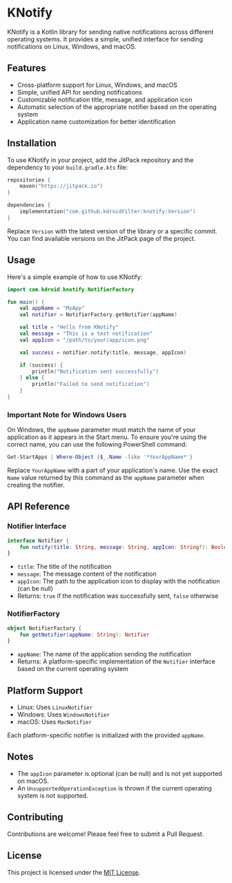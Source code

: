 # KNotify

KNotify is a Kotlin library for sending native notifications across different operating systems. It provides a simple, unified interface for sending notifications on Linux, Windows, and macOS.

## Features

- Cross-platform support for Linux, Windows, and macOS
- Simple, unified API for sending notifications
- Customizable notification title, message, and application icon
- Automatic selection of the appropriate notifier based on the operating system
- Application name customization for better identification

## Installation

To use KNotify in your project, add the JitPack repository and the dependency to your `build.gradle.kts` file:

```kotlin
repositories {
    maven("https://jitpack.io")
}

dependencies {
    implementation("com.github.kdroidFilter:knotify:Version")
}
```

Replace `Version` with the latest version of the library or a specific commit. You can find available versions on the JitPack page of the project.

## Usage

Here's a simple example of how to use KNotify:

```kotlin
import com.kdroid.knotify.NotifierFactory

fun main() {
    val appName = "MyApp"
    val notifier = NotifierFactory.getNotifier(appName)

    val title = "Hello from KNotify"
    val message = "This is a test notification"
    val appIcon = "/path/to/your/app/icon.png"

    val success = notifier.notify(title, message, appIcon)

    if (success) {
        println("Notification sent successfully")
    } else {
        println("Failed to send notification")
    }
}
```

### Important Note for Windows Users

On Windows, the `appName` parameter must match the name of your application as it appears in the Start menu. To ensure you're using the correct name, you can use the following PowerShell command:

```powershell
Get-StartApps | Where-Object {$_.Name -like '*YourAppName*'}
```

Replace `YourAppName` with a part of your application's name. Use the exact `Name` value returned by this command as the `appName` parameter when creating the notifier.

## API Reference

### Notifier Interface

```kotlin
interface Notifier {
    fun notify(title: String, message: String, appIcon: String?): Boolean
}
```

- `title`: The title of the notification
- `message`: The message content of the notification
- `appIcon`: The path to the application icon to display with the notification (can be null)
- Returns: `true` if the notification was successfully sent, `false` otherwise

### NotifierFactory

```kotlin
object NotifierFactory {
    fun getNotifier(appName: String): Notifier
}
```

- `appName`: The name of the application sending the notification
- Returns: A platform-specific implementation of the `Notifier` interface based on the current operating system

## Platform Support

- Linux: Uses `LinuxNotifier`
- Windows: Uses `WindowsNotifier`
- macOS: Uses `MacNotifier`

Each platform-specific notifier is initialized with the provided `appName`.

## Notes

- The `appIcon` parameter is optional (can be null) and is not yet supported on macOS.
- An `UnsupportedOperationException` is thrown if the current operating system is not supported.

## Contributing

Contributions are welcome! Please feel free to submit a Pull Request.

## License

This project is licensed under the [MIT License](LICENSE).